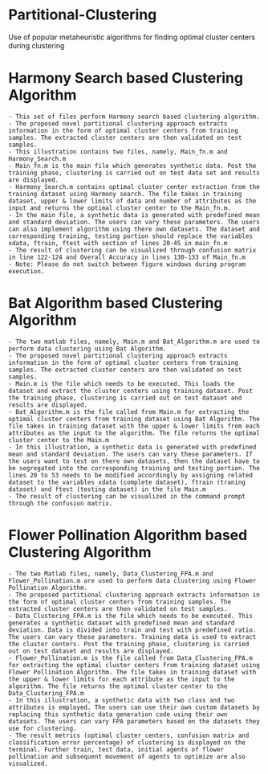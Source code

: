 # Partitional-Clustering
Use of popular metaheuristic algorithms for finding optimal cluster centers during clustering


# Harmony Search based Clustering Algorithm
	- This set of files perform Harmony search based clustering algorithm.
	- The proposed novel partitional clustering approach extracts information in the form of optimal cluster centers from training samples. The extracted cluster centers are then validated on test samples.
	- This illustration contains two files, namely, Main_fn.m and Harmony_Search.m 
	- Main_fn.m is the main file which generates synthetic data. Post the training phase, clustering is carried out on test data set and results are displayed.
	- Harmony_Search.m contains optimal cluster center extraction from the training dataset using Harmony search. The file takes in training dataset, upper & lower limits of data and number of attributes as the input and returns the optimal cluster center to the Main_fn.m.
	- In the main file, a synthetic data is generated with predefined mean and standard deviation. The users can vary these parameters. The users can also implement algorithm using there own datasets. The dataset and corresponding training, testing portion should replace the variables xdata, ftrain, ftest with section of lines 20-45 in main_fn.m
	- The result of clustering can be visualized through confusion matrix in line 122-124 and Overall Accuracy in lines 130-133 of Main_fn.m
	- Note: Please do not switch between figure windows during program execution.
	
# Bat Algorithm based Clustering Algorithm
	- The two matlab files, namely, Main.m and Bat_Algorithm.m are used to perform data clustering using Bat Algorithm.
	- The proposed novel partitional clustering approach extracts information in the form of optimal cluster centers from training samples. The extracted cluster centers are then validated on test samples.
	- Main.m is the file which needs to be executed. This loads the dataset and extract the cluster centers using training dataset. Post the training phase, clustering is carried out on test dataset and results are displayed.
	- Bat_Algorithm.m is the file called from Main.m for extracting the optimal cluster centers from training dataset using Bat Algorithm. The file takes in training dataset with the upper & lower limits from each attributes as the input to the algorithm. The file returns the optimal cluster center to the Main.m
	- In this illustration, a synthetic data is generated with predefined mean and standard deviation. The users can vary these parameters. If the users want to test on there own datasets, then the dataset have to be segregated into the corresponding training and testing portion. The lines 20 to 53 needs to be modified accordingly by assigning related dataset to the variables xdata (complete dataset), ftrain (traning dataset) and ftest (testing dataset) in the file Main.m
	- The result of clustering can be visualized in the command prompt through the confusion matrix.
	
# Flower Pollination Algorithm based Clustering Algorithm
	- The two Matlab files, namely, Data_Clustering_FPA.m and Flower_Pollination.m are used to perform data clustering using Flower Pollination Algorithm.
	- The proposed partitional clustering approach extracts information in the form of optimal cluster centers from training samples. The extracted cluster centers are then validated on test samples.
	- Data_Clustering_FPA.m is the file which needs to be executed. This generates a synthetic dataset with predefined mean and standard deviation. Data is divided into train and test with predefined ratio. The users can vary these parameters. Training data is used to extract the cluster centers. Post the training phase, clustering is carried out on test dataset and results are displayed.
	- Flower_Pollination.m is the file called from Data_Clustering_FPA.m for extracting the optimal cluster centers from training dataset using Flower Pollination Algorithm. The file takes in training dataset with the upper & lower limits for each attribute as the input to the algorithm. The file returns the optimal cluster center to the Data_Clustering_FPA.m
	- In this illustration, a synthetic data with two class and two attributes is employed. The users can use their own custom datasets by replacing this synthetic data generation code using their own datasets. The users can vary FPA parameters based on the datasets they use for clustering.
	- The result metrics (optimal cluster centers, confusion matrix and classification error percentage) of clustering is displayed on the terminal. Further train, test data, initial agents of flower pollination and subsequent movement of agents to optimize are also visualized.
	